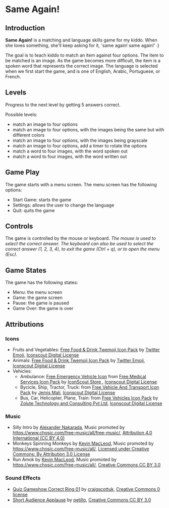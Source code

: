 # Same Again!

## Introduction
**Same Again!** is a matching and language skills game for my kiddo. When she loves something, she'll keep asking for it, 'same again! same again!' :)

The goal is to teach kiddo to match an item against four options. The item to be matched is an image. As the game becomes more difficult, the item is a spoken word that represents the correct image. The language is selected when we first start the game, and is one of English, Arabic, Portuguese, or French.

## Levels
Progress to the next level by getting 5 answers correct.

Possible levels:
* match an image to four options
* match an image to four options, with the images being the same but with different colors
* match an image to four options, with the images being grayscale
* match an image to four options, add a timer to rotate the options
* match a word to four images, with the word spoken out
* match a word to four images, with the word written out

## Game Play
The game starts with a menu screen. The menu screen has the following options:
* Start Game: starts the game
* Settings: allows the user to change the language
* Quit: quits the game

## Controls
The game is controlled by the mouse or keyboard. 
*The mouse is used to select the correct answer. The keyboard can also be used to select the correct answer (1, 2, 3, 4), to exit the game (Ctrl + q), or to open the menu (Esc).*

## Game States
The game has the following states:
* Menu: the menu screen
* Game: the game screen
* Pause: the game is paused
* Game Over: the game is over

## Attributions
### Icons
* Fruits and Vegetables: [Free Food & Drink Twemoji Icon Pack](https://iconscout.com/free-icon-pack/food-drink) by [Twitter Emoji](https://iconscout.com/contributors/twitter-inc/icons), [Iconscout Digital License](https://iconscout.com/licenses#iconscout)
* Animals: [Free Food & Drink Twemoji Icon Pack](https://iconscout.com/free-icon-pack/animal-and-nature) by [Twitter Emoji](https://iconscout.com/contributors/twitter-inc/icons), [Iconscout Digital License](https://iconscout.com/licenses#iconscout)
* Vehicles:
	* Ambulance: [Free Emergency Vehicle Icon](https://iconscout.com/free-icon/emergency-vehicle-1901819) from [Free Medical Services Icon Pack](https://iconscout.com/free-icon-pack/medical-services-1) by [IconScout Store
](https://iconscout.com/contributors/iconscout/icons), [Iconscout Digital License](https://iconscout.com/licenses#iconscout)
	* Bycicle, Ship, Tractor, Truck: from [Free Vehicle And Transport Icon Pack](https://iconscout.com/free-icon-pack/vehicle-and-transport) by [Jemis Mali](https://iconscout.com/contributors/jemismali/icons), [Iconscout Digital License](https://iconscout.com/licenses#iconscout)
	* Bus, Car, Helicopter, Plane, Train: from [Free Vehicles Icon Pack](https://iconscout.com/free-icon-pack/vehicles-22) by [Zolute Technology and Consulting Pvt Ltd](https://iconscout.com/contributors/zolute/icons), [Iconscout Digital License](https://iconscout.com/licenses#iconscout)

### Music
* Silly Intro by [Alexander Nakarada](https://creatorchords.com), Music promoted by https://www.chosic.com/free-music/all/free-music/, [Attribution 4.0 International (CC BY 4.0)](https://creativecommons.org/licenses/by/4.0/)
*  Monkeys Spinning Monkeys by [Kevin MacLeod](incompetech.com), Music promoted by https://www.chosic.com/free-music/all/,  [Licensed under Creative Commons: By Attribution 3.0 License](http://creativecommons.org/licenses/by/3.0/)
*  Run Amok by [Kevin MacLeod](https://incompetech.com/), Music promoted by https://www.chosic.com/free-music/all/, [Creative Commons CC BY 3.0](https://creativecommons.org/licenses/by/3.0/)

### Sound Effects
* [Quiz Gameshow Correct Ring 01](https://freesound.org/people/craigscottuk/sounds/644953/) by [craigscottuk](https://freesound.org/people/craigscottuk/), [Creative Commons 0 license](https://creativecommons.org/publicdomain/zero/1.0/)
* [Short Audience Applause](https://freesound.org/people/petillo/sounds/178610/) by [petillo](https://freesound.org/people/petillo/), [Creative Commons CC BY 3.0](https://creativecommons.org/licenses/by/3.0/)